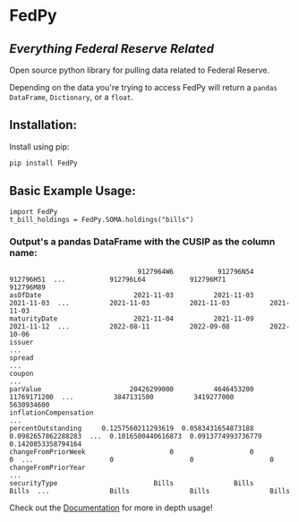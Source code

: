 # FedPy
## _Everything Federal Reserve Related_

Open source python library for pulling data related to Federal Reserve.

Depending on the data you're trying to access FedPy will
return a `pandas DataFrame`, `Dictionary`, or a `float`.

## Installation:
Install using pip:


```sh
pip install FedPy
```

## Basic Example Usage:
```
import FedPy
t_bill_holdings = FedPy.SOMA.holdings("bills")
```

### Output's a pandas DataFrame with the CUSIP as the column name:
```
                                9127964W6           912796N54           912796H51  ...           912796L64           912796M71           912796M89
asOfDate                       2021-11-03          2021-11-03          2021-11-03  ...          2021-11-03          2021-11-03          2021-11-03
maturityDate                   2021-11-04          2021-11-09          2021-11-12  ...          2022-08-11          2022-09-08          2022-10-06
issuer                                                                             ...
spread                                                                             ...
coupon                                                                             ...
parValue                      20426299000          4646453200         11769171200  ...          3847131500          3419277000          5630934600
inflationCompensation                                                              ...
percentOutstanding     0.1257560211293619  0.0583431654873188  0.0982657862288283  ...  0.1016500440616873  0.0913774993736779  0.1420853358794164
changeFromPriorWeek                     0                   0                   0  ...                   0                   0                   0
changeFromPriorYear                                                                ...
securityType                        Bills               Bills               Bills  ...               Bills               Bills               Bills
```

Check out the [Documentation](https://antonio-hickey.github.io/FedPy.Docs/) for more in depth usage!
